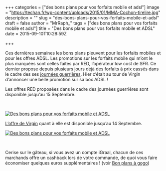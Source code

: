 +++
categories = ["des bons plans pour vos forfaits mobile et adsl"]
image = "https://techan.fr/wp-content/uploads/2015/01/MMA-Cochon-tirelire.jpg"
description = ""
slug = "des-bons-plans-pour-vos-forfaits-mobile-et-adsl"
draft = false
author = "MrRaph_"
tags = ["des bons plans pour vos forfaits mobile et adsl"]
title = "Des bons plans pour vos forfaits mobile et ADSL"
date = 2015-09-10T10:28:59Z

+++


Ces dernières semaines les bons plans pleuvent pour les forfaits mobiles et pour les offres ADSL. Les promotions sur les forfaits mobile qui m’ont le plus marquées sont celles faites par RED, l’opérateur low cost de SFR. Ce dernier propose depuis plusieurs jours déjà des forfaits à prix cassés dans le cadre des ses [journées guerrières](http://red.sfr.fr/forfait-mobile-pas-cher.html#sfrintid=Red_mobile_forfait-sans-engagement). Hier c’était au tour de Virgin d’annoncer une belle promotion sur sa box ADSL !

Les offres RED proposées dans le cadre des journées guerrières sont disponible jusqu’au 15 Septembre.

 

[![Des bons plans pour vos forfaits mobile et ADSL](https://techan.fr/wp-content/uploads/2015/09/screenshot.844.jpg)](https://techan.fr/wp-content/uploads/2015/09/screenshot.844.jpg)

[L’offre de Virgin](http://www.virginmobile.fr/offre-box) quant à elle est disponible jusqu’au 14 Septembre.

[![Des bons plans pour vos forfaits mobile et ADSL](https://techan.fr/wp-content/uploads/2015/09/screenshot.843.jpg)](https://techan.fr/wp-content/uploads/2015/09/screenshot.843.jpg)

 

Cerise sur le gâteau, si vous avez un compte iGraal, chacun de ces marchands offre un cashback lors de votre commande, de quoi vous faire économiser quelques euros supplémentaires ! (voir [Bon plans à gogo](https://techan.fr/bons-plans-a-gogo/))



